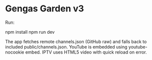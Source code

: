 # Gengas Garden v3

Run:

npm install
npm run dev

The app fetches remote channels.json (GitHub raw) and falls back to included public/channels.json.
YouTube is embedded using youtube-nocookie embed. IPTV uses HTML5 video with quick reload on error.
